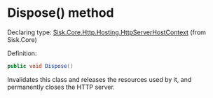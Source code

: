 <!--

Copyrights 2023 Sisk Framework - CypherPotato
Published under MIT license

!!! DO NOT EDIT THIS FILE !!!
This file was generated by a tool in the Sisk package. To edit the information in this documentation,
edit the XML documentation present in the Sisk source code.

-->


# Dispose() method

Declaring type: [Sisk.Core.Http.Hosting.HttpServerHostContext](/spec/Sisk.Core.Http.Hosting.HttpServerHostContext.md) (from Sisk.Core)


Definition:

```cs
public void Dispose()
```

Invalidates this class and releases the resources used by it, and permanently closes the HTTP server.

